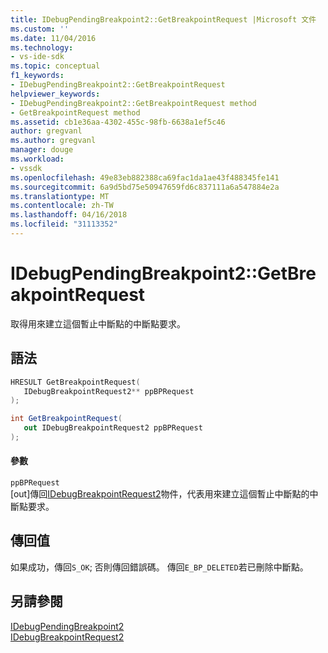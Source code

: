 ```yaml
---
title: IDebugPendingBreakpoint2::GetBreakpointRequest |Microsoft 文件
ms.custom: ''
ms.date: 11/04/2016
ms.technology:
- vs-ide-sdk
ms.topic: conceptual
f1_keywords:
- IDebugPendingBreakpoint2::GetBreakpointRequest
helpviewer_keywords:
- IDebugPendingBreakpoint2::GetBreakpointRequest method
- GetBreakpointRequest method
ms.assetid: cb1e36aa-4302-455c-98fb-6638a1ef5c46
author: gregvanl
ms.author: gregvanl
manager: douge
ms.workload:
- vssdk
ms.openlocfilehash: 49e83eb882388ca69fac1da1ae43f488345fe141
ms.sourcegitcommit: 6a9d5bd75e50947659fd6c837111a6a547884e2a
ms.translationtype: MT
ms.contentlocale: zh-TW
ms.lasthandoff: 04/16/2018
ms.locfileid: "31113352"
---
```

# <a name="idebugpendingbreakpoint2getbreakpointrequest"></a>IDebugPendingBreakpoint2::GetBreakpointRequest
取得用來建立這個暫止中斷點的中斷點要求。  
  
## <a name="syntax"></a>語法  
  
```cpp  
HRESULT GetBreakpointRequest(   
   IDebugBreakpointRequest2** ppBPRequest  
);  
```  
  
```csharp  
int GetBreakpointRequest(   
   out IDebugBreakpointRequest2 ppBPRequest  
);  
```  
  
#### <a name="parameters"></a>參數  
 `ppBPRequest`  
 [out]傳回[IDebugBreakpointRequest2](../../../extensibility/debugger/reference/idebugbreakpointrequest2.md)物件，代表用來建立這個暫止中斷點的中斷點要求。  
  
## <a name="return-value"></a>傳回值  
 如果成功，傳回`S_OK`; 否則傳回錯誤碼。 傳回`E_BP_DELETED`若已刪除中斷點。  
  
## <a name="see-also"></a>另請參閱  
 [IDebugPendingBreakpoint2](../../../extensibility/debugger/reference/idebugpendingbreakpoint2.md)   
 [IDebugBreakpointRequest2](../../../extensibility/debugger/reference/idebugbreakpointrequest2.md)